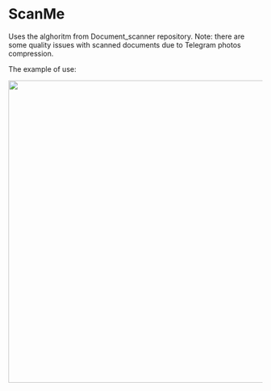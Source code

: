 # ScanMe
Uses the alghoritm from Document_scanner repository.
Note: there are some quality issues with scanned documents due to Telegram photos compression.

The example of use:
<center>
<img src="https://user-images.githubusercontent.com/56974757/111922185-a61ae100-8ac2-11eb-8799-34c5a4e12294.png" height="600">
</center>
